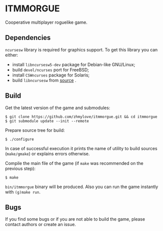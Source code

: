 # ITMMORGUE

Cooperative multiplayer roguelike game.

## Dependencies

`ncursesw` library is required for graphics support.
To get this library you can either:
* install `libncursesw5-dev` package for Debian-like GNU/Linux;
* build `devel/ncurses` port for FreeBSD;
* install `CSWncurses` package for Solaris;
* build `libncursesw` from [source](https://www.gnu.org/software/ncurses/) .

## Build

Get the latest version of the game and submodules:
```
$ git clone https://github.com/zhmylove/itmmorgue.git && cd itmmorgue
$ git submodule update --init --remote
```

Prepare source tree for build:
```
$ ./configure
```

In case of successful execution it prints the name of utility to build sources (`make/gmake`) or explains errors otherwise.

Compile the main file of the game (if `make` was recommended on the previous step):
```
$ make
```

`bin/itmmorgue` binary will be produced.
Also you can run the game instantly with `(g)make run`.

## Bugs

If you find some bugs or if you are not able to build the game, please contact authors or create an issue.
